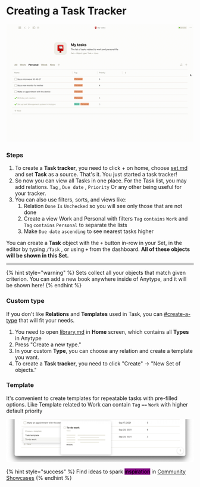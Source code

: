 # Creating a Task Tracker

![](../.gitbook/assets/test.gif)

### Steps

1. To create a **Task tracker**, you need to click + on home, choose [set.md](../fundamentals/set.md "mention") and set **Task** as a source. That's it. You just started a task tracker!
2. So now you can view all Tasks in one place. For the Task list, you may add relations. `Tag` , `Due date` , `Priority` Or any other being useful for your tracker.
3. You can also use filters, sorts, and views like:
   1. Relation `Done` `Is` `Unchecked` so you will see only those that are not done
   2. Create a view Work and Personal with filters `Tag` `contains` `Work` and `Tag` `contains` `Personal` to separate the lists
   3. Make `Due date` `ascending` to see nearest tasks higher

You can create a **Task** object with the `+` button in-row in your Set, in the editor by typing `/Task` , or using `+` from the dashboard. **All of these objects will be shown in this Set.**

***

{% hint style="warning" %}
Sets collect all your objects that match given criterion. You can add a new book anywhere inside of Anytype, and it will be shown here!
{% endhint %}

### Custom type

If you don't like **Relations** and **Templates** used in Task, you can [#create-a-type](../fundamentals/type/#create-a-type "mention") that will fit your needs.

1. You need to open [library.md](../features/library.md "mention") in **Home** screen, which contains all **Types** in Anytype
2. Press "Create a new type."
3. In your custom **Type**, you can choose any relation and create a template you want.
4. To create a **Task tracker**, you need to click "Create" → "New Set of objects."

### Template

It's convenient to create templates for repeatable tasks with pre-filled options. Like Template related to Work can contain `Tag` `==` `Work` with higher default priority

![](../.gitbook/assets/1631701898-853229-screenshot-2021-09-15-at-133017.png)

{% hint style="success" %}
Find ideas to spark <mark style="background-color:purple;">inspiration</mark> in [Community Showcases](https://community.anytype.io/c/general-discussion/showcase/13)
{% endhint %}
